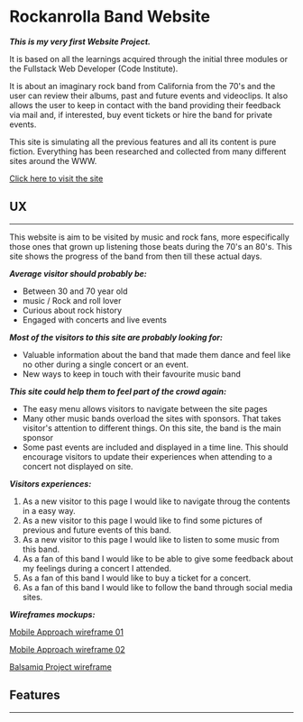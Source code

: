 


<!-- ## How does it work?

This project works over 6 Html pages styled using Flexbox and customized CSS properties. 
Folder projects_docs contain the previous wireframes to design the site and make it full responsive. -->

<!-- ## Why a rock band site?

The motivation behind this project is not only about following the briefing and guidelines but also
to achieve something that I never did before. Creating a site like that, whith such content, should 
give me the experience to be able to accept any other kind of customized project. -->


# Rockanrolla Band Website

*__This is my very first Website Project.__*

It is based on all the learnings acquired through the initial three modules or the Fullstack Web Developer (Code Institute).

It is about an imaginary rock band from California from the 70's and the user can review their albums, past and future events and videoclips. It also allows the user to keep in contact with the band providing their feedback via mail and, if interested, buy event tickets or hire the band for private events.

This site is simulating all the previous features and all its content is pure fiction. Everything has been researched and collected from many different sites around the WWW.

[Click here to visit the site](https://danmtt.github.io/rockanrolla)


## UX
-----

This website is aim to be visited by music and rock fans, more especifically those ones that grown up listening those beats during the 70's an 80's. This site shows the progress of the band from then till these actual days. 

__*Average visitor should probably be:*__

* Between 30 and 70 year old
* music / Rock and roll lover
* Curious about rock history
* Engaged with concerts and live events

__*Most of the visitors to this site are probably looking for:*__

* Valuable information about the band that made them dance and feel like no other during a single concert or an event.
* New ways to keep in touch with their favourite music band 

__*This site could help them to feel part of the crowd again:*__

* The easy menu allows visitors to navigate between the site pages
* Many other music bands overload the sites with sponsors. That takes visitor's attention to different things. On this site, the band is the main sponsor
* Some past events are included and displayed in a time line. This should encourage visitors to update their experiences when attending to a concert not displayed on site.

__*Visitors experiences:*__

  1. As a new visitor to this page I would like to navigate throug the contents in a easy way.
  2. As a new visitor to this page I would like to find some pictures of previous and future events of this band.
  3. As a new visitor to this page I would like to listen to some music from this band.
  4. As a fan of this band I would like to be able to give some feedback about my feelings during a concert I attended.
  5. As a fan of this band I would like to buy a ticket for a concert.
  6. As a fan of this band I would like to follow the band through social media sites.
  
__*Wireframes mockups:*__

[Mobile Approach wireframe 01](project_docs/Wireframes/2018.06.29_rockandrollband_prj_wireframe_01.jpg)

[Mobile Approach wireframe 02](project_docs/Wireframes/2018.06.29_rockandrollband_prj_wireframe_02.jpg)

[Balsamiq Project wireframe](project_docs/Wireframes/Balsamiq_wireframe_Rockanrolla_project.pdf)


## Features
-----






